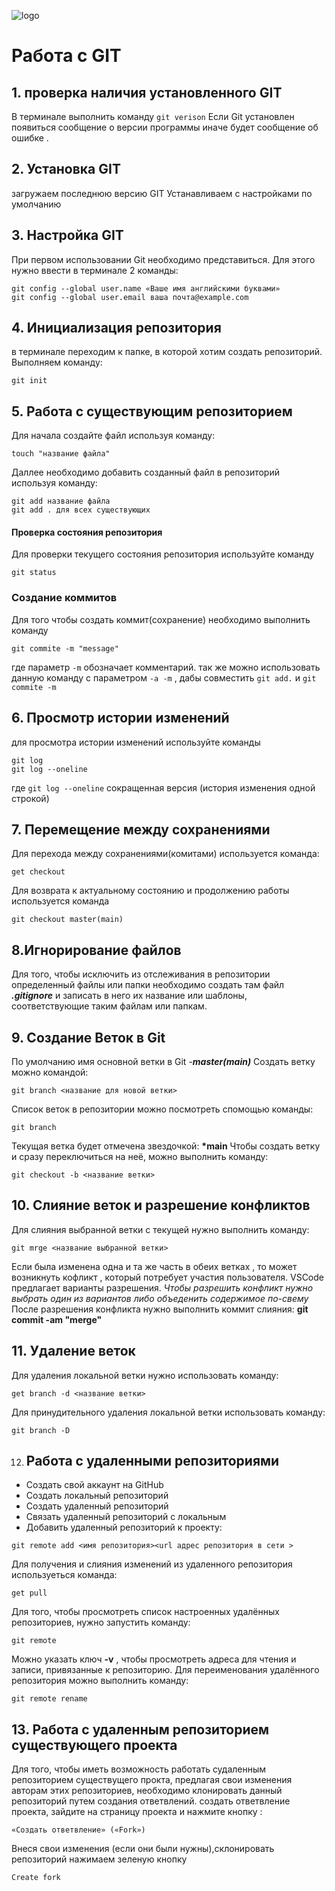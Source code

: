 ![logo](logo.png)

# Работа с GIT
## 1. проверка наличия установленного GIT
В терминале выполнить команду `git verison` 
Если Git установлен появиться сообщение о версии программы иначе будет сообщение об ошибке .
## 2. Установка GIT
загружаем последнюю версию GIT 
Устанавливаем с настройками по умолчанию 
## 3. Настройка GIT 
При первом использовании Git необходимо представиться.
Для этого нужно ввести в терминале 2 команды:
```
git config --global user.name «Ваше имя английскими буквами»
git config --global user.email ваша почта@example.com
```
## 4. Инициализация репозитория 
в терминале переходим к папке, в которой хотим создать репозиторий. Выполняем команду: 
```
git init
```
## 5. Работа с существующим репозиторием 
Для начала создайте файл  используя команду:
```
touch "название файла"
```
Даллее необходимо добавить созданный файл в репозиторий используя команду:
```
git add название файла 
git add . для всех существующих
```
#### Проверка состояния репозитория
Для проверки текущего состояния репозитория используйте команду 
``` 
git status 
``` 
### Создание коммитов 
Для того чтобы создать коммит(сохранение) необходимо выполнить команду 
```
git commite -m "message"
```
 где параметр `-m` обозначает комментарий.
 так же можно использовать данную команду с параметром `-a -m`
, дабы совместить `git add.` и `git commite -m`
## 6. Просмотр истории изменений 
для просмотра истории изменений используйте команды
```
git log
git log --oneline
```
где `git log --oneline` сокращенная версия (история изменения одной строкой)

## 7. Перемещение между сохранениями 

Для перехода между сохранениями(комитами) используется команда:
```
get checkout
```
Для возврата к актуальному состоянию и продолжению работы используется команда 
```
git checkout master(main)
```
## 8.Игнорирование файлов
Для того, чтобы исключить из отслеживания в репозитории определенный файлы или папки необходимо создать там файл ***.gitignore***  и записать в него их название или шаблоны, соответствующие таким файлам или папкам.

## 9. Создание Веток в Git
По умолчанию имя основной ветки в Git -***master(main)***
Создать ветку можно командой:
```
git branch <название для новой ветки>
```
Список веток в репозитории можно посмотреть спомощью команды:
```
git branch
```
Текущая ветка будет отмечена звездочкой:
**\*main**
Чтобы создать ветку и сразу переключиться на неё, можно выполнить команду:
```
git checkout -b <название ветки>
```

## 10. Слияние веток и разрешение конфликтов
Для слияния выбранной ветки с текущей нужнo выполнить команду:
```
git mrge <название выбранной ветки>
```
Если была изменена одна и та же часть в обеих ветках , то может возникнуть кофликт , который потребует участия пользователя.
VSCode предлагает варианты разрешения.
*Чтобы разрешить конфликт нужно выбрать один из вариантов либо объеденить содержимое по-свему*
После разрешения конфликта нужно выполнить коммит слияния:
**git commit -am "merge"**
 
 ## 11. Удаление веток

Для удаления локальной ветки нужно использовать команду:
```
get branch -d <название ветки>
```

Для принудительного удаления локальной ветки использовать команду:
```
git branch -D
```
12. ## **Работа с удаленными репозиториями**
+ Создать свой аккаунт на GitHub
+ Создать локальный репозиторий
+ Создать удаленный  репозиторий 
+ Связать удаленный репозиторий с локальным
+ Добавить удаленный репозиторий к проекту:
```
git remote add <имя репозитория><url адрес репозитория в сети >
```
Для получения и слияния изменений из удаленного репозитория используеться команда:
```
get pull
```
Для того, чтобы просмотреть список настроенных удалённых репозиториев, нужно запустить команду:
```
git remote
 ```
 Можно указать ключ **-v** , чтобы просмотреть адреса для чтения и записи, привязанные к репозиторию.
 Для переименования удалённого репозитория можно выполнить команду:
 ```
 git remote rename
 ```
 ## 13. Работа с удаленным репозиторием существующего проекта 

 Для того, чтобы иметь возможность работать судаленным репозиторием существущего прокта,  предлагая свои изменения авторам этих репозиториев, необходимо клонировать данный репозиторий путем создания ответвлений.
 создать ответвление проекта, зайдите на страницу проекта и нажмите кнопку :
 ```
 «Создать ответвление» («Fork»)
 ```
Внеся свои изменения (если они были нужны),склонировать репозиторий нажимаем зеленую кнопку 
```
Create fork
```
